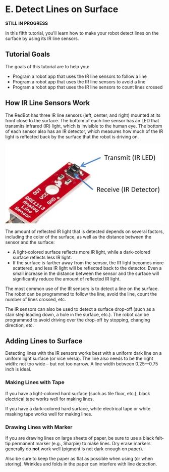 # E. Detect Lines on Surface

**STILL IN PROGRESS**

In this fifth tutorial, you'll learn how to make your robot detect lines on the surface by using its IR line sensors.

## Tutorial Goals <a id="tutorial-goals"></a>

The goals of this tutorial are to help you:

* Program a robot app that uses the IR line sensors to follow a line
* Program a robot app that uses the IR line sensors to avoid a line
* Program a robot app that uses the IR line sensors to count lines crossed

## How IR Line Sensors Work

The RedBot has three IR line sensors \(left, center, and right\) mounted at its front close to the surface. The bottom of each line sensor has an LED that transmits infrared \(IR\) light, which is invisible to the human eye. The bottom of each sensor also has an IR detector, which measures how much of the IR light is reflected back by the surface that the robot is driving on.

![Bottom View of IR Line Sensor](../../.gitbook/assets/line-sensor.jpg)

The amount of reflected IR light that is detected depends on several factors, including the color of the surface, as well as the distance between the sensor and the surface:

* A light-colored surface reflects more IR light, while a dark-colored surface reflects less IR light.
* If the surface is farther away from the sensor, the IR light becomes more scattered, and less IR light will be reflected back to the detector. Even a small increase in the distance between the sensor and the surface will significantly reduce the amount of reflected IR light.

The most common use of the IR sensors is to detect a line on the surface. The robot can be programmed to follow the line, avoid the line, count the number of lines crossed, etc.

The IR sensors can also be used to detect a surface drop-off \(such as a stair step leading down, a hole in the surface, etc.\). The robot can be programmed to avoid driving over the drop-off by stopping, changing direction, etc.

## Adding Lines to Surface

Detecting lines with the IR sensors works best with a uniform dark line on a uniform light surface \(or vice versa\). The line also needs to be the right width:  not too wide – but not too narrow. A line width between 0.25—0.75 inch is ideal.

### Making Lines with Tape

If you have a light-colored hard surface \(such as tile floor, etc.\), black electrical tape works well for making lines.

If you have a dark-colored hard surface, white electrical tape or white masking tape works well for making lines.

### Drawing Lines with Marker

If you are drawing lines on large sheets of paper, be sure to use a black felt-tip permanent marker \(e.g., Sharpie\) to make lines. Dry erase markers generally do **not** work well \(pigment is not dark enough on paper\).

Also be sure to keep the paper as flat as possible when using \(or when storing\). Wrinkles and folds in the paper can interfere with line detection.

